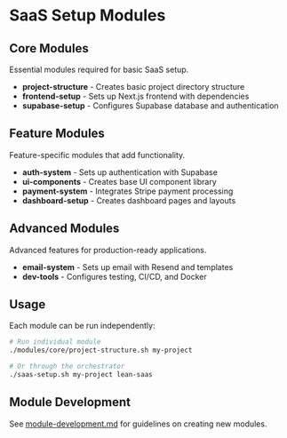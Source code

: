 # SaaS Setup Modules

## Core Modules
Essential modules required for basic SaaS setup.

- **project-structure** - Creates basic project directory structure
- **frontend-setup** - Sets up Next.js frontend with dependencies  
- **supabase-setup** - Configures Supabase database and authentication

## Feature Modules
Feature-specific modules that add functionality.

- **auth-system** - Sets up authentication with Supabase
- **ui-components** - Creates base UI component library
- **payment-system** - Integrates Stripe payment processing
- **dashboard-setup** - Creates dashboard pages and layouts

## Advanced Modules
Advanced features for production-ready applications.

- **email-system** - Sets up email with Resend and templates
- **dev-tools** - Configures testing, CI/CD, and Docker

## Usage

Each module can be run independently:
```bash
# Run individual module
./modules/core/project-structure.sh my-project

# Or through the orchestrator
./saas-setup.sh my-project lean-saas
```

## Module Development

See [module-development.md](../docs/module-development.md) for guidelines on creating new modules.
